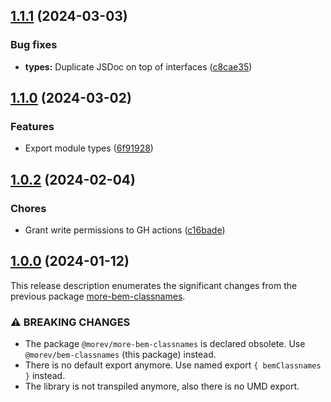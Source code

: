 

## [1.1.1](https://github.com/MorevM/bem-classnames/compare/v1.1.0...v1.1.1) (2024-03-03)


### Bug fixes

* **types:** Duplicate JSDoc on top of interfaces ([c8cae35](https://github.com/MorevM/bem-classnames/commit/c8cae35d03162d2dba8a77badcff487196253cfd))

## [1.1.0](https://github.com/MorevM/bem-classnames/compare/v1.0.2...v1.1.0) (2024-03-02)


### Features

* Export module types ([6f91928](https://github.com/MorevM/bem-classnames/commit/6f919284b891c09746e79d18f63e185cf0841355))


## [1.0.2](https://github.com/MorevM/bem-classnames/compare/v1.0.1...v1.0.2) (2024-02-04)


### Chores

* Grant write permissions to GH actions ([c16bade](https://github.com/MorevM/bem-classnames/commit/c16bade9b1fabdc9309bd7148a54ce7a2660b345))

## [1.0.0](https://github.com/MorevM/bem-classnames/compare/v1.0.3...v2.0.0) (2024-01-12)

This release description enumerates the significant changes from the previous package [more-bem-classnames](https://github.com/MorevM/more-bem-classnames).

### ⚠ BREAKING CHANGES

* The package `@morev/more-bem-classnames` is declared obsolete.
  Use `@morev/bem-classnames` (this package) instead.
* There is no default export anymore.
  Use named export `{ bemClassnames }` instead.
* The library is not transpiled anymore, also there is no UMD export.
